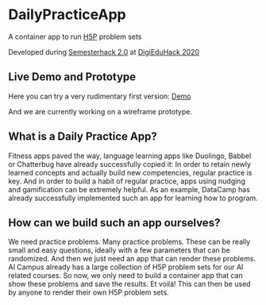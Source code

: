 # DailyPracticeApp
A container app to run [H5P](https://h5p.org/) problem sets

Developed during [Semesterhack 2.0](https://digieduhack.com/en/berlin-semesterhack-2-0-in-german-english) at [DigiEduHack 2020](https://digieduhack.com/en/)

## Live Demo and Prototype

Here you can try a very rudimentary first version: [Demo](https://appetize.io/app/wdbdk1wedngvn8y4uccbedf2q8?device=pixel4&scale=100)

And we are currently working on a wireframe prototype. 


## What is a Daily Practice App? 


Fitness apps paved the way, language learning apps like Duolingo, Babbel or Chatterbug have already successfully copied it: In order to retain newly learned concepts and actually build new competencies, regular practice is key. And in order to build a habit of regular practice, apps using nudging and gamification can be extremely helpful. As an example, DataCamp has already successfully implemented such an app for learning how to program.  



## How can we build such an app ourselves? 


We need practice problems. Many practice problems. These can be really small and easy questions, ideally with a few parameters that can be randomized. And then we just need an app that can render these problems. AI Campus already has a large collection of H5P problem sets for our AI related courses. So now, we only need to build a container app that can show these problems and save the results. Et voilá! This can then be used by anyone to render their own H5P problem sets. 
